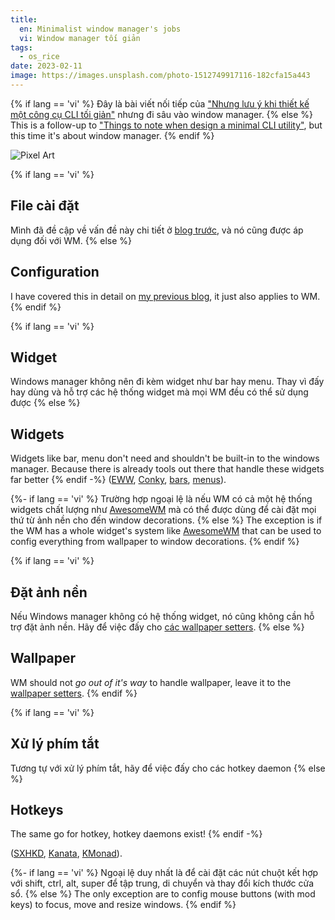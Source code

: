 ```yaml
---
title:
  en: Minimalist window manager's jobs
  vi: Window manager tối giản
tags:
  - os_rice
date: 2023-02-11
image: https://images.unsplash.com/photo-1512749917116-182cfa15a443
---
```


{% if lang == 'vi' %}
  Đây là bài viết nối tiếp của ["Nhưng lưu ý khi thiết kế một công cụ CLI tối giản"](../4) nhưng đi sâu vào window manager.
{% else %}
  This is a follow-up to ["Things to note when design a minimal CLI utility"](../4), but this time it's about window manager.
{% endif %}

![Pixel Art](https://user-images.githubusercontent.com/43980777/134518773-1862d6a4-3dea-4af7-a3aa-71cc79b91c71.png)

{% if lang == 'vi' %}
  ## File cài đặt

  Mình đã đề cập về vấn đề này chi tiết ở [blog trước](../4), và nó cũng được áp dụng đối với WM.
{% else %}
  ## Configuration

  I have covered this in detail on [my previous blog](../4), it just also applies to WM.
{% endif %}

{% if lang == 'vi' %}
  ## Widget

  Windows manager không nên đi kèm widget như bar hay menu. Thay vì đấy hay dùng và hỗ trợ các hệ thống widget mà mọi WM đều có thể sử dụng được
{% else %}
  ## Widgets

  Widgets like bar, menu don't need and shouldn't be built-in to the windows manager. Because there is already tools out there that handle these widgets far better
{% endif -%}
([EWW](https://github.com/elkowar/eww), [Conky](https://github.com/brndnmtthws/conky), [bars](https://wiki.archlinux.org/title/List_of_applications#Taskbars), [menus](https://wiki.archlinux.org/title/List_of_applications#Application_launchers)).

{%- if lang == 'vi' %}
  Trường hợp ngoại lệ là nếu WM có cả một hệ thống widgets chất lượng như [AwesomeWM](https://awesomewm.org) mà có thể được dùng để cài đặt mọi thứ từ ảnh nền cho đến window decorations.
{% else %}
  The exception is if the WM has a whole widget's system like [AwesomeWM](https://awesomewm.org) that can be used to config everything from wallpaper to window decorations.
{% endif %}

{% if lang == 'vi' %}
  ## Đặt ảnh nền

  Nếu Windows manager không có hệ thống widget, nó cũng không cần hỗ trợ đặt ảnh nền. Hãy để việc đấy cho [các wallpaper setters](https://wiki.archlinux.org/title/List_of_applications/Other#Wallpaper_setters).
{% else %}
  ## Wallpaper

  WM should not _go out of it's way_ to handle wallpaper, leave it to the [wallpaper setters](https://wiki.archlinux.org/title/List_of_applications/Other#Wallpaper_setters).
{% endif %}

{% if lang == 'vi' %}
  ## Xử lý phím tắt

  Tương tự với xử lý phím tắt, hãy để việc đấy cho các hotkey daemon
{% else %}
  ## Hotkeys

  The same go for hotkey, hotkey daemons exist!
{% endif -%}

([SXHKD](https://github.com/baskerville/sxhkd), [Kanata](https://github.com/jtroo/kanata), [KMonad](https://github.com/kmonad/kmonad)).

{%- if lang == 'vi' %}
  Ngoại lệ duy nhất là để cài đặt các nút chuột kết hợp với shift, ctrl, alt, super để tập trung, di chuyển và thay đổi kích thước cửa sổ.
{% else %}
  The only exception are to config mouse buttons (with mod keys) to focus, move and resize windows.
{% endif %}
